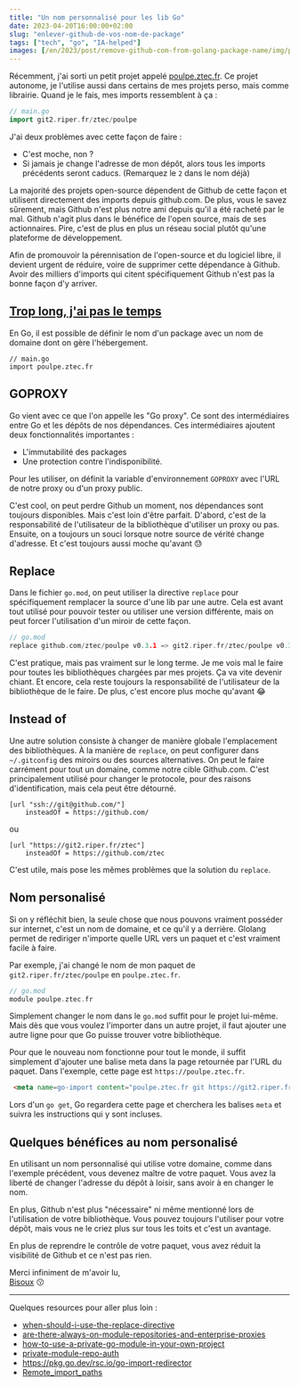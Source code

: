 ```yaml
---
title: "Un nom personnalisé pour les lib Go"
date: 2023-04-20T16:00:00+02:00
slug: "enlever-github-de-vos-nom-de-package"
tags: ["tech", "go", "IA-helped"]
images: [/en/2023/post/remove-github-com-from-golang-package-name/img/promotion-material.png]
---
```


Récemment, j'ai sorti un petit projet appelé [poulpe.ztec.fr](https://poulpe.ztec.fr).
Ce projet autonome, je l'utilise aussi dans certains de mes projets perso, mais comme librairie. 
Quand je le fais, mes imports ressemblent à ça :

```go
// main.go
import git2.riper.fr/ztec/poulpe
```

J'ai deux problèmes avec cette façon de faire :
- C'est moche, non ?
- Si jamais je change l'adresse de mon dépôt, alors tous les imports précédents seront caducs. (Remarquez le `2` dans le nom déjà)

La majorité des projets open-source dépendent de Github de cette façon et utilisent directement des imports depuis github.com.
De plus, vous le savez sûrement, mais Github n'est plus notre ami depuis qu'il a été racheté par le mal. 
Github n'agit plus dans le bénéfice de l'open source, mais de ses actionnaires. 
Pire, c'est de plus en plus un réseau social plutôt qu'une plateforme de développement.

Afin de promouvoir la pérennisation de l'open-source et du logiciel libre, il devient urgent de réduire, 
voire de supprimer cette dépendance à Github. 
Avoir des milliers d'imports qui citent spécifiquement Github n'est pas la bonne façon d'y arriver.



## [Trop long, j'ai pas le temps](#nom-personalisé)
En Go, il est possible de définir le nom d'un package avec un nom de domaine dont on gère l'hébergement.
```text
// main.go
import poulpe.ztec.fr
```

## GOPROXY 

Go vient avec ce que l'on appelle les "Go proxy". Ce sont des intermédiaires entre Go et les dépôts de nos dépendances. 
Ces intermédiaires ajoutent deux fonctionnalités importantes :
- L'immutabilité des packages
- Une protection contre l'indisponibilité.

Pour les utiliser, on définit la variable d'environnement `GOPROXY` avec l'URL de notre proxy ou d'un proxy public.

C'est cool, on peut perdre Github un moment, nos dépendances sont toujours disponibles. Mais c'est loin d'être parfait. 
D'abord, c'est de la responsabilité de l'utilisateur de la bibliothèque d'utiliser un proxy ou pas. 
Ensuite, on a toujours un souci lorsque notre source de vérité change d'adresse. Et c'est toujours aussi moche qu'avant :sweat:


## Replace

Dans le fichier `go.mod`, on peut utiliser la directive `replace` pour spécifiquement remplacer la source d'une lib par une autre. 
Cela est avant tout utilisé pour pouvoir tester ou utiliser une version différente, mais on peut forcer l'utilisation d'un miroir de cette façon.

```go
// go.mod
replace github.com/ztec/poulpe v0.3.1 => git2.riper.fr/ztec/poulpe v0.3.1
```
C'est pratique, mais pas vraiment sur le long terme. Je me vois mal le faire pour toutes les bibliothèques chargées par mes projets. 
Ça va vite devenir chiant. Et encore, cela reste toujours la responsabilité de l'utilisateur de la bibliothèque de le faire. 
De plus, c'est encore plus moche qu'avant :joy:

## Instead of

Une autre solution consiste à changer de manière globale l'emplacement des bibliothèques. 
À la manière de `replace`, on peut configurer dans `~/.gitconfig` des miroirs ou des sources alternatives. 
On peut le faire carrément pour tout un domaine, comme notre cible Github.com. 
C'est principalement utilisé pour changer le protocole, pour des raisons d'identification, mais cela peut être détourné.

```text
[url "ssh://git@github.com/"]
	insteadOf = https://github.com/
```

ou

```text
[url "https://git2.riper.fr/ztec"]
	insteadOf = https://github.com/ztec
```

C'est utile, mais pose les mêmes problèmes que la solution du `replace`. 

## Nom personalisé

Si on y réfléchit bien, la seule chose que nous pouvons vraiment posséder sur internet, c'est un nom de domaine, et ce qu'il y a derrière.
Glolang permet de rediriger n'importe quelle URL vers un paquet et c'est vraiment facile à faire.

Par exemple, j'ai changé le nom de mon paquet de `git2.riper.fr/ztec/poulpe` en `poulpe.ztec.fr`.

```go
// go.mod
module poulpe.ztec.fr
```

Simplement changer le nom dans le `go.mod` suffit pour le projet lui-même. Mais dès que vous voulez l'importer dans un autre projet,
il faut ajouter une autre ligne pour que Go puisse trouver votre bibliothèque.

Pour que le nouveau nom fonctionne pour tout le monde, il suffit simplement d'ajouter une balise meta dans la page retournée par l'URL du paquet.
Dans l'exemple, cette page est `https://poulpe.ztec.fr`.


```html
 <meta name=go-import content="poulpe.ztec.fr git https://git2.riper.fr/ztec/poulpe.git">
```

Lors d'un `go get`, Go regardera cette page et cherchera les balises `meta` et suivra les instructions qui y sont incluses.

## Quelques bénéfices au nom personalisé

En utilisant un nom personnalisé qui utilise votre domaine, comme dans l'exemple précédent, vous devenez maître de votre paquet.
Vous avez la liberté de changer l'adresse du dépôt à loisir, sans avoir à en changer le nom.

En plus, Github n'est plus "nécessaire" ni même mentionné lors de l'utilisation de votre bibliothèque.
Vous pouvez toujours l'utiliser pour votre dépôt, mais vous ne le criez plus sur tous les toits et c'est un avantage.

En plus de reprendre le contrôle de votre paquet, vous avez réduit la visibilité de Github et ce n'est pas rien.

Merci infiniment de m'avoir lu,\
[Bisoux](/page/bisoux) :kissing:

---
Quelques resources pour aller plus loin :
 - [when-should-i-use-the-replace-directive](https://github.com/golang/go/wiki/Modules#when-should-i-use-the-replace-directive)
 - [are-there-always-on-module-repositories-and-enterprise-proxies](https://github.com/golang/go/wiki/Modules#are-there-always-on-module-repositories-and-enterprise-proxies)
 - [how-to-use-a-private-go-module-in-your-own-project](https://www.digitalocean.com/community/tutorials/how-to-use-a-private-go-module-in-your-own-project)
 - [private-module-repo-auth](https://go.dev/ref/mod#private-module-repo-auth)
 - https://pkg.go.dev/rsc.io/go-import-redirector
 - [Remote_import_paths](https://pkg.go.dev/cmd/go#hdr-Remote_import_paths)
